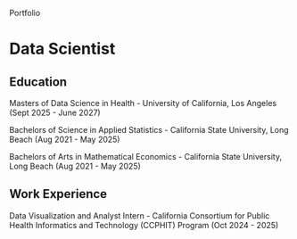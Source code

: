 Portfolio

# Data Scientist

## Education
Masters of Data Science in Health - University of California, Los Angeles (Sept 2025 - June 2027)

Bachelors of Science in Applied Statistics - California State University, Long Beach (Aug 2021 - May 2025)

Bachelors of Arts in Mathematical Economics - California State University, Long Beach (Aug 2021 - May 2025)

## Work Experience

Data Visualization and Analyst Intern - California Consortium for Public Health Informatics and Technology (CCPHIT) Program (Oct 2024 - 2025)
